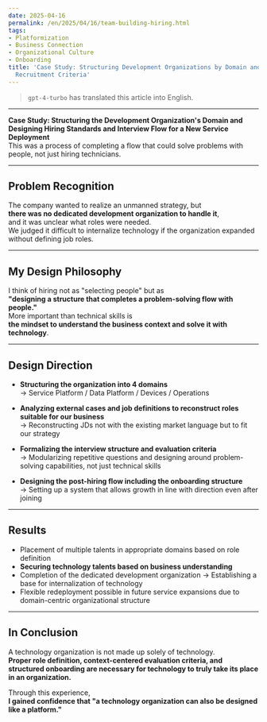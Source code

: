 ```yaml
---
date: 2025-04-16
permalink: /en/2025/04/16/team-building-hiring.html
tags:
- Platformization
- Business Connection
- Organizational Culture
- Onboarding
title: 'Case Study: Structuring Development Organizations by Domain and Designing
  Recruitment Criteria'
---
```

> `gpt-4-turbo` has translated this article into English.

---

**Case Study: Structuring the Development Organization's Domain and Designing Hiring Standards and Interview Flow for a New Service Deployment**  
This was a process of completing a flow that could solve problems with people, not just hiring technicians.

---

## Problem Recognition

The company wanted to realize an unmanned strategy, but  
**there was no dedicated development organization to handle it**,  
and it was unclear what roles were needed.  
We judged it difficult to internalize technology if the organization expanded without defining job roles.

---

## My Design Philosophy

I think of hiring not as "selecting people" but as  
**"designing a structure that completes a problem-solving flow with people."**  
More important than technical skills is  
**the mindset to understand the business context and solve it with technology**.

---

## Design Direction

- **Structuring the organization into 4 domains**  
  → Service Platform / Data Platform / Devices / Operations

- **Analyzing external cases and job definitions to reconstruct roles suitable for our business**  
  → Reconstructing JDs not with the existing market language but to fit our strategy

- **Formalizing the interview structure and evaluation criteria**  
  → Modularizing repetitive questions and designing around problem-solving capabilities, not just technical skills

- **Designing the post-hiring flow including the onboarding structure**  
  → Setting up a system that allows growth in line with direction even after joining

---

## Results

- Placement of multiple talents in appropriate domains based on role definition
- **Securing technology talents based on business understanding**  
- Completion of the dedicated development organization → Establishing a base for internalization of technology  
- Flexible redeployment possible in future service expansions due to domain-centric organizational structure

---

## In Conclusion

A technology organization is not made up solely of technology.  
**Proper role definition, context-centered evaluation criteria, and structured onboarding are necessary for technology to truly take its place in an organization.**

Through this experience,  
**I gained confidence that "a technology organization can also be designed like a platform."**